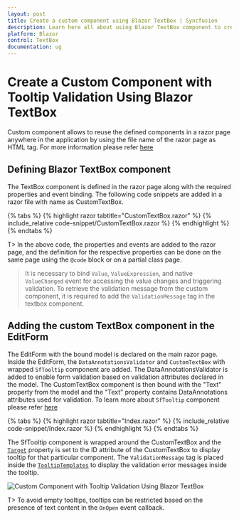 ```yaml
---
layout: post
title: Create a custom component using Blazor TextBox | Syncfusion
description: Learn here all about using Blazor TextBox component to create a custom component with tooltip validation.
platform: Blazor
control: TextBox
documentation: ug
---
```


# Create a Custom Component with Tooltip Validation Using Blazor TextBox

Custom component allows to reuse the defined components in a razor page anywhere in the application by using the file name of the razor page as HTML tag. For more information please refer [here](https://www.syncfusion.com/faq/blazor/components/how-do-i-create-a-custom-component)

## Defining Blazor TextBox component

The TextBox component is defined in the razor page along with the required properties and event binding. The following code snippets are added in a razor file with name as CustomTextBox.

{% tabs %}
{% highlight razor tabtitle="CustomTextBox.razor" %}
{% include_relative code-snippet/CustomTextBox.razor %}
{% endhighlight %}
{% endtabs %}

T> In the above code, the properties and events are added to the razor page, and the definition for the respective properties can be done on the same page using the `@code` block or on a partial class page. 

> It is necessary to bind `Value`, `ValueExpression`, and native `ValueChanged` event for accessing the value changes and triggering validation. To retrieve the validation message from the custom component, it is required to add the `ValidationMessage` tag in the textbox component.

## Adding the custom TextBox component in the EditForm

The EditForm with the bound model is declared on the main razor page. Inside the EditForm, the `DataAnnotationsValidator` and `CustomTextBox` with wrapped `SfTooltip` component are added. The DataAnnotationsValidator is added to enable form validation based on validation attributes declared in the model. The CustomTextBox component is then bound with the "Text" property from the model and the "Text" property contains DataAnnotations attributes used for validation. To learn more about `SfTooltip` component please refer [here](https://blazor.syncfusion.com/documentation/tooltip/getting-started) 

{% tabs %}
{% highlight razor tabtitle="Index.razor" %}
{% include_relative code-snippet/Index.razor %}
{% endhighlight %}
{% endtabs %}

The SfTooltip component is wrapped around the CustomTextBox and the [`Target`](https://help.syncfusion.com/cr/blazor/Syncfusion.Blazor.Popups.SfTooltip.html#Syncfusion_Blazor_Popups_SfTooltip_Target) property is set to the ID attribute of the CustomTextBox to display tooltip for that particular component. The `ValidationMessage` tag is placed inside the [`TooltipTemplates`](https://help.syncfusion.com/cr/blazor/Syncfusion.Blazor.Popups.TooltipTemplates.html) to display the validation error messages inside the tooltip. 

![Custom Component with Tooltip Validation Using Blazor TextBox](./images/blazor-textBox-custom-component-with-validation.png)

T> To avoid empty tooltips, tooltips can be restricted based on the presence of text content in the `OnOpen` event callback.